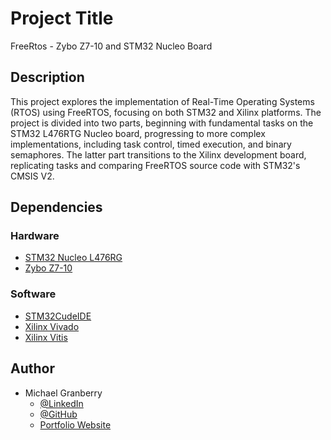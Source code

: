 # Project Title

FreeRtos - Zybo Z7-10 and STM32 Nucleo Board 

## Description

This project explores the implementation of Real-Time Operating Systems (RTOS) using FreeRTOS, focusing on both STM32 and Xilinx platforms. The project is divided into two parts, beginning with fundamental tasks on the STM32 L476RTG Nucleo board, progressing to more complex implementations, including task control, timed execution, and binary semaphores. The latter part transitions to the Xilinx development board, replicating tasks and comparing FreeRTOS source code with STM32's CMSIS V2.

## Dependencies

### Hardware

* [STM32 Nucleo L476RG](https://www.st.com/en/evaluation-tools/nucleo-l476rg.html)
* [Zybo Z7-10](https://digilent.com/shop/zybo-z7-zynq-7000-arm-fpga-soc-development-board/?gad_source=1&gclid=Cj0KCQiAkeSsBhDUARIsAK3tiedDBNo96Tg5VWCeuEqzXgPKJSFg8GQ0qwLCV-v5TlTKltLerrQGLDkaAjBgEALw_wcB)

### Software

* [STM32CudeIDE](https://www.st.com/en/development-tools/stm32cubeide.html)
* [Xilinx Vivado](https://www.xilinx.com/products/design-tools/vivado.html)
* [Xilinx Vitis](https://www.xilinx.com/products/design-tools/vitis.html)

## Author

* Michael Granberry
    * [@LinkedIn](https://www.linkedin.com/in/michaelgranberryii/)
    * [@GitHub](https://github.com/michaelgranberryii)
    * [Portfolio Website](https://www.michaelgranberryii.com/)


